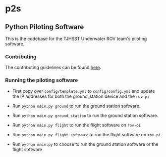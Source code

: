 # p2s
## Python Piloting Software

This is the codebase for the TJHSST Underwater ROV team's piloting software. 

### Contributing
The contributing guidelines can be found [here](CONTRIBUTING.md).

### Running the piloting software
* First copy over `config/template.yml` to `config/config.yml` and update the IP addresses for both the ground_station device and the `rov-pi`

* Run `python main.py ground` to run the ground station software.
* Run `python main.py ground_station` to run the ground station software.


* Run `python main.py flight` to run the flight software on `rov-pi`
* Run `python main.py flight_software` to run the flight software on `rov-pi`


* Run `python main.py` to choose to run the ground station software or the flight software
